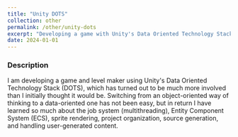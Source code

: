 ```yaml
---
title: "Unity DOTS"
collection: other
permalink: /other/unity-dots
excerpt: "Developing a game with Unity's Data Oriented Technology Stack."
date: 2024-01-01
---
```


### Description
I am developing a game and level maker using Unity's Data Oriented Technology Stack (DOTS), which has turned out to be much more involved than I initially thought it would be. Switching from an object-oriented way of thinking to a data-oriented one has not been easy, but in return I have learned so much about the job system (multithreading), Entity Component System (ECS), sprite rendering, project organization, source generation, and handling user-generated content.